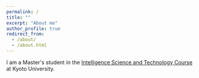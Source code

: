 ```yaml
---
permalink: /
title: ""
excerpt: "About me"
author_profile: true
redirect_from: 
  - /about/
  - /about.html
---
```

I am a Master's student in the [Intelligence Science and Technology Course](https://www.ist.i.kyoto-u.ac.jp/) at Kyoto University.
